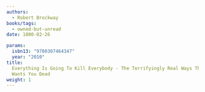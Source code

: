 ```yaml
---
authors:
  - Robert Brockway
books/tags:
  - owned-but-unread
date: 1800-02-26

params:
  isbn13: "9780307464347"
  year: "2010"
title:
  Everything Is Going To Kill Everybody - The Terrifyingly Real Ways The World
  Wants You Dead
weight: 1
---
```


<!--more-->
